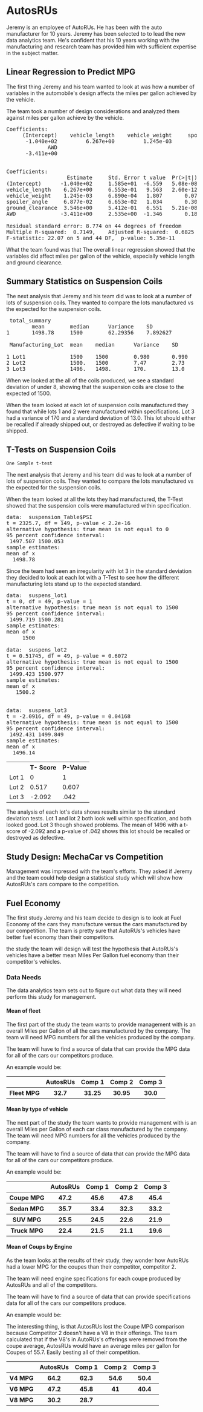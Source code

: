 # AutosRUs

Jeremy is an employee of AutoRUs. He has been with the auto manufacturer for 10 years. Jeremy has been selected to to lead the new data analytics team. He's confident that his 10 years working with the manufacturing and research team has provided him with sufficient expertise in the subject matter. 



## Linear Regression to Predict MPG

The first thing Jeremy and his team wanted to look at was how a number of variables in the automobile's design affects the miles per gallon achieved by the vehicle.

The team took a number of design considerations and analyzed them against miles per gallon achieve by the vehicle.  

<pre>
Coefficients:
     (Intercept)    vehicle_length    vehicle_weight     spoiler_angle  ground_clearance  
      -1.040e+02         6.267e+00         1.245e-03         6.877e-02         3.546e+00  
             AWD  
      -3.411e+00  


Coefficients:
                   Estimate 	Std. Error t value 	Pr(>|t|)    
(Intercept)      -1.040e+02  	1.585e+01  -6.559 	5.08e-08 ***
vehicle_length    6.267e+00  	6.553e-01   9.563 	2.60e-12 ***
vehicle_weight    1.245e-03  	6.890e-04   1.807   	0.0776 .  
spoiler_angle     6.877e-02  	6.653e-02   1.034   	0.3069    
ground_clearance  3.546e+00  	5.412e-01   6.551 	5.21e-08 ***
AWD              -3.411e+00  	2.535e+00  -1.346   	0.1852    

Residual standard error: 8.774 on 44 degrees of freedom
Multiple R-squared:  0.7149,	Adjusted R-squared:  0.6825 
F-statistic: 22.07 on 5 and 44 DF,  p-value: 5.35e-11
</pre>

What the team found was that The overall linear regression showed that the variables did affect miles per gallon of the vehicle, especially vehicle length and ground clearance.   

## Summary Statistics on Suspension Coils

The next analysis that Jeremy and his team did was to look at a number of lots of suspension coils. They wanted to compare the lots manufactured vs the expected for the suspension coils.

<pre>
 total_summary
		mean 		median 		Variance  	SD
1 		1498.78   	1500 		62.29356 	7.892627

 Manufacturing_Lot  mean 	median		Variance	SD
  <chr>             <dbl>  	<dbl>    <dbl>  		<dbl>
1 Lot1              1500   	1500		0.980  		0.990
2 Lot2              1500.  	1500	 	7.47   		2.73 
3 Lot3              1496.  	1498.		170.    	13.0  
</pre>

When we looked at the all of the coils produced, we see a standard deviation of under 8, showing that the suspension coils are close to the expected of 1500.

When the team looked at each lot of suspension coils manufactured they found that while lots 1 and 2 were manufactured within specifications. Lot 3 had a variance of 170 and a standard deviation of 13.0. This lot should either be recalled if already shipped out, or destroyed as defective if waiting to be shipped.


## T-Tests on Suspension Coils
	One Sample t-test


The next analysis that Jeremy and his team did was to look at a number of lots of suspension coils. They wanted to compare the lots manufactured vs the expected for the suspension coils.

When the team looked at all the lots they had manufactured, the T-Test showed that the suspension coils were manufactured within specification.

<pre>
data:  suspension_Table$PSI
t = 2325.7, df = 149, p-value < 2.2e-16
alternative hypothesis: true mean is not equal to 0
95 percent confidence interval:
 1497.507 1500.053
sample estimates:
mean of x 
  1498.78 
</pre>

Since the team had seen an irregularity with lot 3 in the standard deviation they decided to look at each lot with a T-Test to see how the different manufacturing lots stand up to the expected standard.



<pre>
data:  suspens_lot1
t = 0, df = 49, p-value = 1
alternative hypothesis: true mean is not equal to 1500
95 percent confidence interval:
 1499.719 1500.281
sample estimates:
mean of x 
     1500 

data:  suspens_lot2
t = 0.51745, df = 49, p-value = 0.6072
alternative hypothesis: true mean is not equal to 1500
95 percent confidence interval:
 1499.423 1500.977
sample estimates:
mean of x 
   1500.2 


data:  suspens_lot3
t = -2.0916, df = 49, p-value = 0.04168
alternative hypothesis: true mean is not equal to 1500
95 percent confidence interval:
 1492.431 1499.849
sample estimates:
mean of x 
  1496.14 
</pre>

<table>
<tr>
<th></th>
<th>T- Score</th>
<th>P-Value</th>
</tr>
<tr>
<td>Lot 1</td>
<td>0</td>
<td>1</td>
</tr>
<tr>
<td>Lot 2</td>
<td>0.517</td>
<td>0.607</td>
</tr>
<tr>
<td>Lot 3</td>
<td>-2.092</td>
<td>.042</td>
</tr>
</table>

The analysis of each lot's data shows results similar to the standard deviation tests. Lot 1 and lot 2 both look well within specification, and both looked good. Lot 3 though showed problems. The mean of 1496 with a t-score of -2.092 and a p-value of .042 shows this lot should be recalled or destroyed as defective.

## Study Design: MechaCar vs Competition


Management was impressed with the team's efforts. They asked if Jeremy and the team could help design a statistical study which will show how AutosRUs's cars compare to the competition.

## Fuel Economy

The first study Jeremy and his team decide to design is to look at Fuel Economy of the cars they manufacture versus the cars manufactured by our competition. The team is pretty sure that AutoRUs's vehicles have better fuel economy than their competitors.

the study the team will design will test the hypothesis that AutoRUs's vehicles have a better mean Miles Per Gallon fuel economy than their competitor's vehicles.

### Data Needs

The data analytics team sets out to figure out what data they will need perform this study for management.

#### Mean of fleet

The first part of the study the team wants to provide management with is an overall Miles per Gallon of all the cars manufactured by the company. The team will need MPG numbers for all the vehicles produced by the company.

The team will have to find a source of data that can provide the MPG data for all of the cars our competitors produce.

An example would be:

<table>
<tr>
<th></th>
<th>AutosRUs</th>
<th>Comp 1</th>
<th>Comp 2</th>
<th>Comp 3</th>
</tr>
<tr>
<th>Fleet MPG</th>
<th>32.7</th>
<th>31.25</th>
<th>30.95</th>
<th>30.0</th>
</tr>
</table>

#### Mean by type of vehicle 

The next part of the study the team wants to provide management with is an overall Miles per Gallon of each car class manufactured by the company. The team will need MPG numbers for all the vehicles produced by the company.

The team will have to find a source of data that can provide the MPG data for all of the cars our competitors produce.

An example would be:

<table>
<tr>
<th></th>
<th>AutosRUs</th>
<th>Comp 1</th>
<th>Comp 2</th>
<th>Comp 3</th>
</tr>
<tr>
<th>Coupe MPG</th>
<th>47.2</th>
<th>45.6</th>
<th>47.8</th>
<th>45.4</th>
</tr>
<tr>
<th>Sedan MPG</th>
<th>35.7</th>
<th>33.4</th>
<th>32.3</th>
<th>33.2</th>
</tr>
<tr>
<th>SUV MPG</th>
<th>25.5</th>
<th>24.5</th>
<th>22.6</th>
<th>21.9</th>
</tr>
<tr>
<th>Truck MPG</th>
<th>22.4</th>
<th>21.5</th>
<th>21.1</th>
<th>19.6</th>
</tr>
</table>


#### Mean of Coups by Engine

As the team looks at the results of their study, they wonder how AutoRUs had a lower MPG for the coupes than their competitor, competitor 2.

The team will need engine specifications for each coupe produced by AutosRUs and all of the competitors.

The team will have to find a source of data that can provide specifications data for all of the cars our competitors produce.

An example would be:

<table>
<tr>
<th></th>
<th>AutosRUs</th>
<th>Comp 1</th>
<th>Comp 2</th>
<th>Comp 3</th>
</tr>
<tr>
<th>V4 MPG</th>
<th>64.2</th>
<th>62.3</th>
<th>54.6</th>
<th>50.4</th>
</tr>
<tr>
<th>V6 MPG</th>
<th>47.2</th>
<th>45.8</th>
<th>41</th>
<th>40.4</th>
</tr>
<tr>
<th>V8 MPG</th>
<th>30.2</th>
<th>28.7</th>
<th></th>
<th></th>
</tr>

The interesting thing, is that AutosRUs lost the Coupe MPG comparison because Competitor 2 doesn't have a V8 in their offerings. The team calculated that if the V8's in AutoRUs's offerings were removed from the coupe average, AutosRUs would have an average miles per gallon for Coupes of 55.7. Easily besting all of their competition. 


